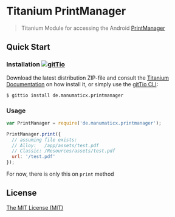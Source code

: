# Titanium PrintManager
> Titanium Module for accessing the Android [PrintManager](http://developer.android.com/reference/android/print/PrintManager.html)

## Quick Start

### Installation [![gitTio](http://gitt.io/badge.png)](http://gitt.io/component/de.manumaticx.printmanager)
Download the latest distribution ZIP-file and consult the [Titanium Documentation](http://docs.appcelerator.com/titanium/latest/#!/guide/Using_a_Module) on how install it, or simply use the [gitTio CLI](http://gitt.io/cli):

`$ gittio install de.manumaticx.printmanager`

### Usage
```js
var PrintManager = require('de.manumaticx.printmanager');

PrintManager.print({
  // assuming file exists:
  // Alloy:   /app/assets/test.pdf
  // Classic: /Resources/assets/test.pdf
  url: '/test.pdf'
});
```

For now, there is only this on `print` method

## License

[The MIT License (MIT)](LICENSE)